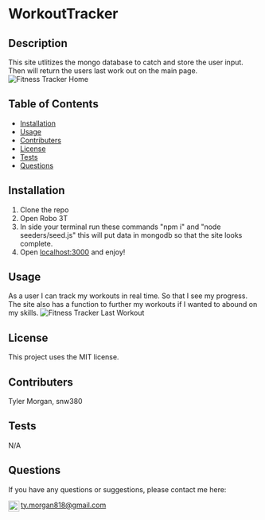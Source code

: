 # WorkoutTracker
## Description
This site utlitizes the mongo database to catch and store the user input. Then will return the users last work out on the main page. 
![Fitness Tracker Home ](public/assets/Screenshot(87).png)
## Table of Contents
* [Installation](##Installation)
* [Usage](##Usage)
* [Contributers](##Contributers)
* [License](##License)
* [Tests](##Tests)
* [Questions](##Questions)
## Installation
1. Clone the repo
2. Open Robo 3T
3. In side your terminal run these commands "npm i" and "node seeders/seed.js" this will put data in mongodb so that the site looks complete.
4. Open [localhost:3000](http://localhost:3000/) and enjoy!
## Usage
As a user I can track my workouts in real time. So that I see my progress. The site also has a function to further my workouts if I wanted to abound on my skills. 
![Fitness Tracker Last Workout ](public/assets/Screenshot(86).png)
## License
This project uses the MIT license.
## Contributers
Tyler Morgan, snw380 
## Tests
N/A
## Questions
If you have any questions or suggestions, please contact me here:

[<img align="left" alt="Tyler Morgan | LinkedIn" width="22px" src="https://cdn.jsdelivr.net/npm/simple-icons@v3/icons/linkedin.svg" />](https://www.linkedin.com/in/tyler-morgan-59aa431ab) ty.morgan818@gmail.com